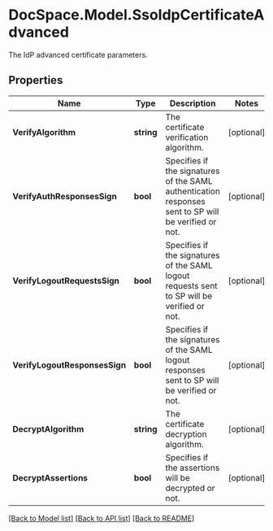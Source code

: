 # DocSpace.Model.SsoIdpCertificateAdvanced
The IdP advanced certificate parameters.

## Properties

Name | Type | Description | Notes
------------ | ------------- | ------------- | -------------
**VerifyAlgorithm** | **string** | The certificate verification algorithm. | [optional] 
**VerifyAuthResponsesSign** | **bool** | Specifies if the signatures of the SAML authentication responses sent to SP will be verified or not. | [optional] 
**VerifyLogoutRequestsSign** | **bool** | Specifies if the signatures of the SAML logout requests sent to SP will be verified or not. | [optional] 
**VerifyLogoutResponsesSign** | **bool** | Specifies if the signatures of the SAML logout responses sent to SP will be verified or not. | [optional] 
**DecryptAlgorithm** | **string** | The certificate decryption algorithm. | [optional] 
**DecryptAssertions** | **bool** | Specifies if the assertions will be decrypted or not. | [optional] 

[[Back to Model list]](../README.md#documentation-for-models) [[Back to API list]](../README.md#documentation-for-api-endpoints) [[Back to README]](../README.md)

